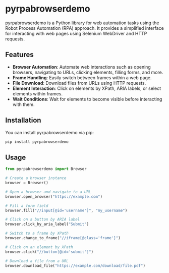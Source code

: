 # pyrpabrowserdemo

pyrpabrowserdemo is a Python library for web automation tasks using the Robot Process Automation (RPA) approach. It provides a simplified interface for interacting with web pages using Selenium WebDriver and HTTP requests.

## Features

- **Browser Automation**: Automate web interactions such as opening browsers, navigating to URLs, clicking elements, filling forms, and more.
- **Frame Handling**: Easily switch between frames within a web page.
- **File Download**: Download files from URLs using HTTP requests.
- **Element Interaction**: Click on elements by XPath, ARIA labels, or select elements within frames.
- **Wait Conditions**: Wait for elements to become visible before interacting with them.

## Installation

You can install pyrpabrowserdemo via pip:

```bash
pip install pyrpabrowserdemo
```

## Usage

```python
from pyrpabrowserdemo import Browser

# Create a browser instance
browser = Browser()

# Open a browser and navigate to a URL
browser.open_browser("https://example.com")

# Fill a form field
browser.fill("//input[@id='username']", "my_username")

# Click on a button by ARIA label
browser.click_by_aria_label("Submit")

# Switch to a frame by XPath
browser.change_to_frame("//iframe[@class='frame']")

# Click on an element by XPath
browser.click("//button[@id='submit']")

# Download a file from a URL
browser.download_file("https://example.com/download/file.pdf")
```